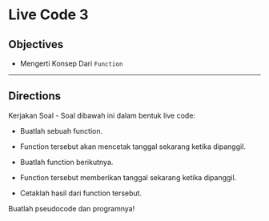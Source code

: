 # Live Code 3

## Objectives

- Mengerti Konsep Dari `Function`

---

## Directions

Kerjakan Soal - Soal dibawah ini dalam bentuk live code:

- Buatlah sebuah function.
- Function tersebut akan mencetak tanggal sekarang ketika dipanggil.

- Buatlah function berikutnya.
- Function tersebut memberikan tanggal sekarang ketika dipanggil.
- Cetaklah hasil dari function tersebut.



Buatlah pseudocode dan programnya!

